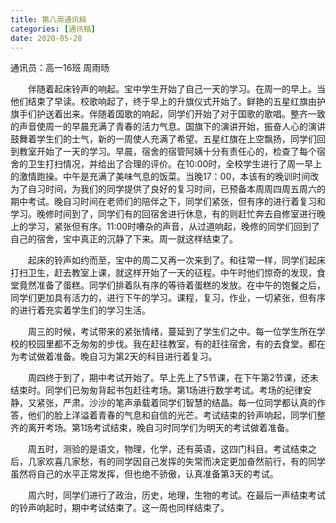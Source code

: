```yaml
---
title: 第八周通讯稿
categories: [通讯稿]
date: 2020-05-28
---
```


通讯员：高一16班 周雨旸

　　伴随着起床铃声的响起。宝中学生开始了自己一天的学习。在周一的早上。当他们结束了早读。校歌响起了，终于早上的升旗仪式开始了。鲜艳的五星红旗由护旗手们护送着出来。伴随着国歌的响起，同学们开始了对于国歌的歌唱。整齐一致的声音使周一的早晨充满了青春的活力气息。国旗下的演讲开始，振奋人心的演讲鼓舞着学生们的士气，新的一周使人充满了希望。五星红旗在上空飘扬，同学们回到教室开始了一天的学习。早晨，宿舍的宿管阿姨十分有责任心的，检查了每个宿舍的卫生打扫情况，并给出了合理的评价。在10:00时，全校学生进行了周一早上的激情跑操。中午是充满了美味气息的饭菜。当晚17：00，本该有的晚训时间改为了自习时间，为我们的同学提供了良好的复习时间，已预备本周周四周五周六的期中考试。晚自习时间在老师们的陪伴之下，同学们紧张，但有序的进行着复习和学习。晚修时间到了，同学们有的回宿舍进行休息，有的则赶忙奔去自修室进行晚上的学习，紧张但有序。11:00时嘈杂的声音，从过道响起，晚修的同学们回到了自己的宿舍，宝中真正的沉静了下来。周一就这样结束了。

　　起床的铃声如约而至，宝中的周二又再一次来到了。和往常一样，同学们起床打扫卫生，赶去教室上课，就这样开始了一天的征程。中午时他们惊奇的发现，食堂竟然准备了蛋糕。同学们排着队有序的等待着蛋糕的发放。在中午的饱餐之后，同学们更加具有活力的，进行下午的学习。课程，复习，作业，一切紧张，但有序的进行着充实着学生们的学习生活。

　　周三的时候，考试带来的紧张情绪，蔓延到了学生们之中。每一位学生所在学校的校园里都不乏匆匆的步伐。我在赶往教室，有的赶往宿舍，有的去食堂。都在为考试做着准备。晚自习为第2天的科目进行着复习。

　　周四终于到了，期中考试开始了。早上先上了5节课，在下午第2节课，还未结束时。同学们已匆匆背起书包赶往考场。第1场进行数学考试。考场的纪律安静，又紧张，严肃。沙沙的笔声承载着同学们智慧的结晶。每一位同学都认真的作答，他们的脸上洋溢着青春的气息和自信的光芒。考试结束的铃声响起，同学们整齐的离开考场。第1场考试结束，晚自习时同学们为明天的考试做着准备。

　　周五时，测验的是语文，物理，化学，还有英语，这四门科目。考试结束之后，几家欢喜几家愁，有的同学因自己发挥的失常而决定更加奋然前行，有的同学虽然将自己的水平正常发挥，但也绝不骄傲，认真准备第3天的考试。

　　周六时，同学们进行了政治，历史，地理，生物的考试。在最后一声结束考试的铃声响起时，期中考试结束了。这一周也同样结束了。
